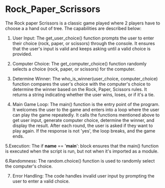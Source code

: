 # Rock_Paper_Scrissors
The Rock paper Scrissors is a classic game played where 2 players have to choose a a hand out of tree. The capabilities are described below:
1. User Input:
The get_user_choice() function prompts the user to enter their choice (rock, paper, or scissors) through the console.
It ensures that the user's input is valid and keeps asking until a valid choice is provided.

2. Computer Choice:
The get_computer_choice() function randomly selects a choice (rock, paper, or scissors) for the computer.

3. Determine Winner:
The who_is_winner(user_choice, computer_choice) function compares the user's choice with the computer's choice to determine the winner based on the Rock, Paper, Scissors rules.
It returns a string indicating whether the user wins, loses, or if it's a tie.

4. Main Game Loop:
The main() function is the entry point of the program.
It welcomes the user to the game and enters into a loop where the user can play the game repeatedly.
It calls the functions mentioned above to get user input, generate computer choice, determine the winner, and display the result.
After each round, the user is asked if they want to play again. If the response is not 'yes', the loop breaks, and the game ends.

5.Execution:
The if __name__ == '__main__': block ensures that the main() function is executed when the script is run, but not when it's imported as a module.

6.Randomness:
The random.choice() function is used to randomly select the computer's choice.

7. Error Handling:
The code handles invalid user input by prompting the user to enter a valid choice.
